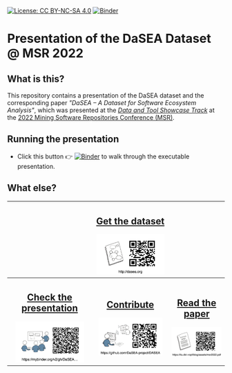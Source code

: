 [![License: CC BY-NC-SA 4.0](https://img.shields.io/badge/License-CC%20BY--NC--SA%204.0-lightgrey.svg)](https://creativecommons.org/licenses/by-nc-sa/4.0/)  [![Binder](https://mybinder.org/badge.svg)](https://mybinder.org/v2/gh/DaSEA-project/MSR22-DaSEA-Dataset-Presentation/main?filepath=index.ipynb)

# Presentation of the DaSEA Dataset @ MSR 2022

## What is this?

This repository contains a presentation of the DaSEA dataset and the corresponding paper _"DaSEA – A Dataset for Software Ecosystem Analysis"_, which was presented at the [_Data and Tool Showcase Track_](https://conf.researchr.org/track/msr-2022/msr-2022-technical-papers?track=MSR%20Data%20and%20Tool%20Showcase%20Track#) at the [2022 Mining Software Repositories Conference (MSR)](https://conf.researchr.org/home/msr-2022).

## Running the presentation

  * Click this button 👉 [![Binder](https://mybinder.org/badge.svg)](https://mybinder.org/v2/gh/DaSEA-project/MSR22-DaSEA-Dataset-Presentation/main?filepath=index.ipynb) to walk through the executable presentation.


## What else?

<table>
  <tr>
    <th>
    </th>
    <th>
      <a href="http://dasea.org">
        <center>
          <h2>Get the dataset</h2>
          <img src="images/getit_end.png" width="96%">
        </center>
      </a>      
    </th>
    <th>
    </th>      
  </tr>
  <tr>
    <th>
      <a href="https://mybinder.org/v2/gh/DaSEA-project/MSR22-DaSEA-Dataset-Presentation/main?filepath=index.ipynb">
        <center>
          <h2>Check the presentation</h2>
          <img src="images/presentation.png" width="87%">
        </center>
      </a>
    </th>
    <th>
      <a href="https://github.com/DaSEA-project/DASEA">
        <center>
          <h2>Contribute</h2>
          <img src="images/contribute.png" width="90%">
        </center>
      </a>
    </th>
    <th>
      <a href="https://itu.dk/~ropf/blog/assets/msr2022.pdf">
        <center>
          <h2>Read the paper</h2>
          <img src="images/paper.png" width="100%">
        </center>
      </a>
    </th>      
  </tr>    
</table>